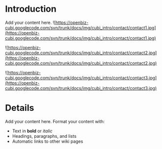 # Introduction #

Add your content here.
![https://openbiz-cubi.googlecode.com/svn/trunk/docs/img/cubi_intro/contact/contact1.jpg](https://openbiz-cubi.googlecode.com/svn/trunk/docs/img/cubi_intro/contact/contact1.jpg)

![https://openbiz-cubi.googlecode.com/svn/trunk/docs/img/cubi_intro/contact/contact2.jpg](https://openbiz-cubi.googlecode.com/svn/trunk/docs/img/cubi_intro/contact/contact2.jpg)

![https://openbiz-cubi.googlecode.com/svn/trunk/docs/img/cubi_intro/contact/contact3.jpg](https://openbiz-cubi.googlecode.com/svn/trunk/docs/img/cubi_intro/contact/contact3.jpg)

# Details #

Add your content here.  Format your content with:
  * Text in **bold** or _italic_
  * Headings, paragraphs, and lists
  * Automatic links to other wiki pages